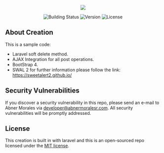 <p align="center"><img src="http://abnermoralesr.com/images/logo.png"></p>

<p align="center">
<img src="http://abnermoralesr.com/statusn2.svg" alt="Building Status">
<img src="http://abnermoralesr.com/version.svg" alt="Version">
<img src="http://abnermoralesr.com/license.svg" alt="License">
</p>

## About Creation
This is a sample code:
- Laravel soft delete method.
- AJAX Integration for all post operations.
- BootStrap 4.
- SWAL 2 for further information please follow the link: https://sweetalert2.github.io/



## Security Vulnerabilities

If you discover a security vulnerability in this repo, please send an e-mail to Abner Morales via [developer@abnermoralesr.com](mailto:developer@abnermoralesr.com). All security vulnerabilities will be promptly addressed.

## License

This creation is built in with laravel and this is an open-sourced repo licensed under the [MIT license](https://opensource.org/licenses/MIT).

